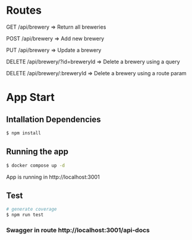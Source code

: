 # Routes
GET /api/brewery => Return all breweries

POST /api/brewery => Add new brewery

PUT /api/brewery => Update a brewery

DELETE /api/brewery/?id=breweryId => Delete a brewery using a query

DELETE /api/brewery/:breweryId => Delete a brewery using a route param

# App Start 

## Intallation Dependencies
```bash
$ npm install
```

## Running the app
```bash
$ docker compose up -d 
```

App is running in http://localhost:3001

## Test 

```bash
# generate coverage
$ npm run test
```

### Swagger in route http://localhost:3001/api-docs